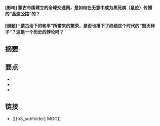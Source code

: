 #### [影响] 蒙古帝国建立的全球交通网，是如何在无意中成为黑死病（鼠疫）传播的“高速公路”的？


#### [谜题] “蒙古治下的和平”所带来的繁荣，是否也播下了终结这个时代的“毁灭种子”？这是一个历史的悖论吗？


## 摘要


## 要点

- 
- 
- 

## 链接

- [[{h3_subfolder} MOC]]
